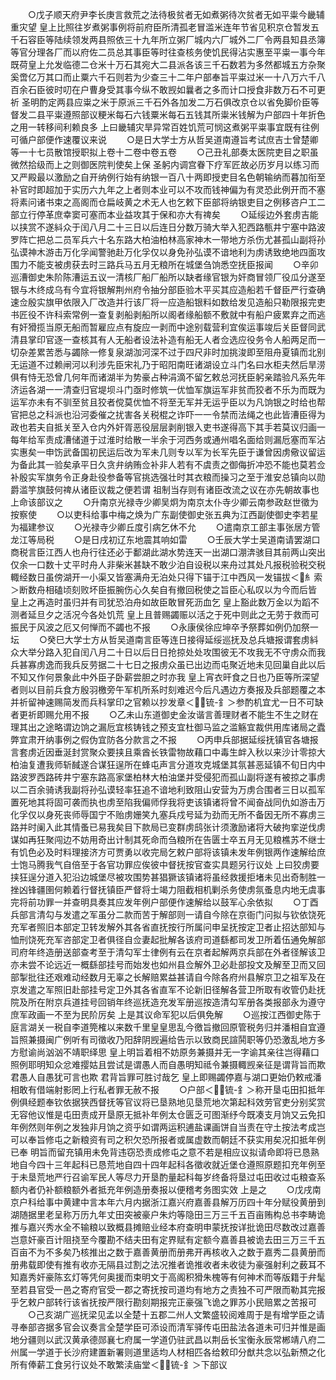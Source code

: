 <!-- { "loadSidebar": true } -->
　　○戊子顺天府尹李长庚言救荒之法待极贫者无如煮粥待次贫者无如平粜今畿辅重灾望  皇上比照往岁煮粥事例将前府臣所清孤老冒滥米连年节省见积京仓暂发五千石容臣等陆续领发两县照依三十九年所立粥厂城内六厂城外二厂令两县知县丞簿等官分理各厂而以府佐二员总其事臣等时往查核务使饥民得沾实惠至平粜一事今年既荷皇上允发临德二仓米十万石其宛大二县派各该三千石数若为多然都城五方杂聚奚啻亿万其口而止粟六千石则若为少查三十二年户部奉旨平粜过米一十八万六千八百余石臣彼时叨在户曹身受其事今纵不敢觊如曩者之多而计口授食非数万石不可更祈  圣明酌定两县应粜之米于原派三千石外各加发二万石俱改京仓以省免脚价臣等督发二县平粜遵照部议粳米每石六钱粟米每石五钱其所粜米钱解为户部四十年折色之用一转移间利赖良多  上曰畿辅灾旱异常百姓饥荒可悯这煮粥平粜事宜既有往例可循户部便作速覆议来说
　　○是日大学士方从哲吴道南遵旨考试庶吉士曾楚卿等一十七员散馆授职拟上卷十二卷中卷五卷
　　○己丑礼部奏太医院吏目之职虽微然拾级而上之则御医院判使矣上保  圣躬内调宫眷下疗军匠故必历岁月以练习而又严殿最以激励之自开纳例行始有纳银一百八十两即授吏目名色朝输纳而暮加衔至补官时即超加于实历六九年之上者则本业可以不攻而钱神偏为有灵恐此例开而不塞将素问诸书束之高阁而仓扁岐黄之术无人也乞敕下臣部将纳银吏目之例移咨户工二部立行停革庶幸窦可塞而本业益攻其于保和亦大有禆矣
　　○延绥边外套虏吉能以挟赏不遂紏众于闰八月二十三日以后连日分数万骑大举入犯西路甎井宁塞中路波罗阵亡把总二员军兵六十名东路大柏油柏林高家神木一带地方杀伤尤甚孤山副将孙弘谟神木游击万化孚闻警驰赴万化孚仅以身免孙弘谟不谙地利为虏诱致绝地四面攻围力不能支被虏获去时三路兵马五月无粮所在城堡刍饷悉空抚臣报闻
　　○辛卯巡漕御史朱阶陈漕运五议一清核厂船厂船所以缺者缘官银为奸商冒领厂役瓜分遂至银与木终成乌有今宜将银解荆州府令抽分部臣验木平买其应造船若千督臣严行查确速佥殷实旗甲依限入厂改造并行该厂将一应造船银料如数给发见造船只勒限报完吏书匠役不许科索常例一查复剥船剥船所以阁者缘船额不敷就中有船户疲累弃之而逃有奸猾揽当原无船而暂雇应点有旋应一剥而中途别载营利宜俟运事竣后关臣督同武清县掌印官逐一查核其有人无船者设法补造有船无人者佥选应役务令人船两足而一切杂差累苦悉与蠲除一修复泉湖泇河深不过于四尺非时加挑浚即至阻舟夏镇而北别无运道不过赖闸河以利涉先臣宋礼乃于昭阳南旺诸湖设立斗门名曰水柜夫然后旱涝俱有恃无恐曾几何年而诸湖半为势豪占种涓滴不留乞敕总河抚臣躬亲踏验凡系先年济运各湖一一清查归官堤坝斗门亟时修筑一优恤军旗运军非贫而狡者不乐为而既为运军亦未有不驯至贫且狡者傥莫优恤不将至无军并无运乎臣以为凡饷银之时给也帮官把总之科派也沿河委催之扰害各关税棍之诈吓一一令禁而法绳之也此皆漕臣得为政也若夫自抵关至入仓内外奸胥恶役层层剥削银入吏书遂得高下其手若莫议归画一每年给军责成漕储道于过淮时给散一半余于河西务或通州唱名面给则漏卮塞而军沾实惠矣一申饬武备国初民运后改为军未几则专以军为长军先臣于谦曾因虏儆议留运为备此其一验矣承平日久贪弁纳贿佥补非人若有不虞责之御侮折冲恐不能也莫若佥补殷实军旗务令正身赴役参备等官挑选强壮时其衣粮而操习之至于淮安总镇向以勋爵滥竽旗鼓何禆从诸臣议裁之便若谓  祖制当存则有诸臣改流之议在亦先朝故事也  上命该部议之
　　○升南京光禄寺少卿吴炯为南京太仆寺少卿云南参政赵世徵为按察使
　　○以吏科给事中梅之焕为广东副使御史张五典为江西副使御史李若星为福建参议
　　○光禄寺少卿丘度引病乞休不允
　　○遣南京工部主事张居方管龙江等局税
　　○是日戌初辽东地震其响如雷
　　○壬辰大学士吴道南请罢湖口商税言臣江西人也舟行往还必于鄱湖此湖水势连天一出湖口淜渀骇目其前两山突出仅余一口数十丈平时舟人非柴米甚缺不敢少泊自设税以来舟过其处凡报税验税交税輙经数日虽傍湖开一小渠又皆塞满舟无泊处只得下锚于江中西风一发锚拔＜糹索＞断数舟相磕顷刻败坏臣振腕伤心久矣自有撤回税使之旨臣心私叹以为今而后皆  皇上之再造时虽归并有司犹恐泊舟如故臣敢冒死沥血乞  皇上豁此数万金以为蹈不测者延旦夕之活况今各处饥荒  皇上且普赐蠲赈以活之于死中则此之无劳于救而可振民于风波之厄又何惮而不蠲也不报
　　○永康侯徐应坤卒予祭葬如例仍加祭一坛
　　○癸巳大学士方从哲吴道南言臣等连日接得延绥巡抚及总兵塘报谓套虏紏众大举分路入犯自闰八月二十日以后日日抢掠处处攻围彼无不攻我无不守虏众而我兵甚寡虏逸而我兵反劳据二十七日之报虏众虽已出边而屯聚近地未见回巢自此以后不知又作何景象此中外臣子卧薪尝胆之时亦我  皇上宵衣旰食之日也乃臣等所深望者则以目前兵食方殷羽檄旁午军机所系时刻难迟今后凡遇边方奏报及兵部题覆之本并祈留神速赐简发而兵科掌印之官赖以抄发章＜锍-釒＞参酌机宜尤一日不可缺者更祈即赐允用不报
　　○乙未山东道御史金汝谐言善理财者不能生不生之财在理其出之途略谓边饷之漏卮宜核铸钱之预支宜杜御马监之滥觞宜裁供用库诸局之蠹弊宜肃开纳事例之假伪宜防各分款言之不报
　　○丙申兵部据延绥抚镇官各塘报言套虏近因垂涎封赏聚众要挟且乘酋长铁雷物故藉口中毒生衅入秋以来沙计零掠大柏油复遭我师斩馘遂合谋狂逞所在蜂屯声言分道攻克城堡其氛甚恶延镇不旬日内中路波罗西路砖井宁塞东路高家堡柏林大柏油堡并受侵犯而孤山副将遂有被掠之事虏以二百余骑诱我副将孙弘谟轻率狂追不谙地利致阻山安营为万虏合围者三日以孤军置死地其将固可袭而执也虏至陷我偏师俘我将吏该镇诸将曾不闻奋战同仇如游击万化孚仅以身死丧师辱国宁不贻虏姗笑九塞兵戍号延为劲而无所不备因无所不寡虏三路并时阑入此其情蚤已易我矣目下款局已变群虏鸱张计须激励诸将大破拘挛逆伐虏谋如再狂聚闯边不妨用奇出计制其死命而刍粮所在告匮士卒五月无见粮樵苏不继士有饥色必及时料理接济方可贾勇以收完局乞敕户部将该镇未发年例银两作速解给庶士饱马腾我气自倍至于各官功罪应俟彼中督抚按官查实具题另行议处  上曰狡虏要挟狂逞分道入犯沿边城堡尽被攻围势甚猖獗该镇诸将虽经救援拒堵未见出奇制胜一挫凶锋疆圉何赖着行督抚镇臣严督将士竭力阻截相机剿杀务使虏氛蚤息内地无虞事完将前功罪一并查明具奏其应发年例户部便作速解给以鼓军心余依拟
　　○丁酉兵部言清勾与发遣之军虽分二款而苦于解部则一请自今除在京衙门问拟与钦依饶死充军者照旧本部定卫转发解外其各省直抚按行所属问申呈抚按定卫者止招达部知与恤刑饶死充军咨部定卫者俱径自佥妻起批解各该府司道繇都司发卫所着伍通免解部司府年终造册送部查考至于清勾军士律例有云在京者起解两京兵部在外者径解该卫亦未尝不论远近一概繇部挂号而始发也如州县佥解外卫必赴部投文及解至卫而又回部掣批往还艰难动经数月无辜之长解赔累益甚请自今除各府州县解京卫之祖军及在京发遣之军照旧赴部挂号定卫外其各省直军不论新旧径解各营卫所取有收管仍赴抚院及所在附京兵道挂号回销年终巡抚造充发军册巡按造清勾军册各类报部永为遵守庶军政画一不至为民阶厉矣  上是其议命军犯以后俱免解
　　○巡按江西御史陈于庭言湖关一税自李道筦榷以来数千里皇皇思乱今徼旨撤回原管税务归并潘相自宜遵旨照兼摄闽广例听有司徵收乃阳辞阴觊遍给告示以致商民諠鬨职等仍恐激乱地方多方慰谕尚汹汹不靖职绎思  皇上明旨着相不妨原务兼摄并无一字谕其亲往岂得藉口照例耶明知众忿难撄姑且尝试是谓愚人而自愚明知祗令兼摄輙觊亲征是谓背旨而欺  君愚人自愚犹可言也欺  君背旨罪可胜讨哉乞  皇上即赐蠲停嘉与湖口更始仍敕戒潘相敢有借端射影罔上行私者罪无赦不报
　　○户部＜锍-釒＞称开垦屯田扣抵年例俱经题奉钦依据狭西督抚等官议将已垦熟地见垦荒地次第起科效劳官吏分别奖赏无容他议惟是屯田责成开垦原无抵补年例太仓匮乏可图渐纾今既凑支月饷又云免扣年例然则年例之发独非月饷之资乎如谓两运积逋盐课画饼自当责在守土按法考成岂可以奉旨修屯之新粮资有司之积欠恐所报者或属虚数而朝廷不获实用矣况扣抵年例已奉  明旨而留充镇用未免背违窃恐责成修屯之意不若是相应议拟请命即将已恳熟地自今四十三年起科已恳荒地自四十四年起科各徵收就近堡仓遵照原题扣充年例至于未垦荒地严行召谕军民人等尽力开垦酌量起科每岁终备将垦过屯田收过屯粮查系额内者仍补额粮额外者抵充年例造册奏报以便稽考务图实效  上是之
　　○戊戌南京户科给事中黄建中言本年六月内据浙江嘉兴府嘉善县解万历四十年分赋役黄册到湖随据里老呈称万历九年丈田突被豪户朱灼等隐田三万三千五百亩贿构总书李畴诡推与嘉兴秀水全不输粮以致概县摊赔业经本府查明申蒙抚按详批诡田尽数改过嘉善岂意奸豪百计阻挠至今覆勘不结夫田有定界赋有定额今嘉善县被诡去田三万三千五百亩不为不多矣乃核推出之数于嘉善黄册而册弗开再核收入之数于嘉秀二县黄册而册弗载即使有推有收亦无隔县过割之法况推者诡推收者未收徒为豪强射利之薮耳不知嘉秀奸豪陈玄灯等凭何奥援而束明文于高阁积猾朱槐等有何神术而等版籍于弁髦至若县官受一邑之寄府官受一郡之寄抚按司道均有地方之责独不可严限而勒其完报乎乞敕户部转行该省抚按严限行勘刻期报完正豪强飞诡之罪苏小民赔累之苦报可
　　○己亥湖广巡抚梁见孟以全楚十五郡二州人文繁盛较阅难周于是有增学臣之请寻奉部咨据多官会议奏言全楚学臣可添设而清军驿传屯田盐法各道未可归并惟是画地分疆则以武汉黄承德郧襄七府属一学道仍驻武昌以荆岳长宝衡永辰常郴靖八府二州属一学道于长沙府建置新署则道里适均人材相匹各给敕印分猷共念以弘新槱之化所有俸薪工食另行议处不敢繁渎庙堂＜锍-釒＞下部议
